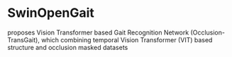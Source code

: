 # SwinOpenGait
proposes Vision Transformer based Gait Recognition Network (Occlusion-TransGait), which combining temporal Vision Transformer (VIT) based structure and occlusion masked datasets
